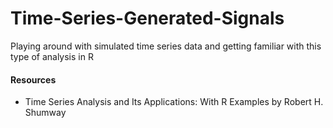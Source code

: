 # Time-Series-Generated-Signals
Playing around with simulated time series data and getting familiar with this type of analysis in R

#### Resources

* Time Series Analysis and Its Applications: With R Examples by Robert H. Shumway
